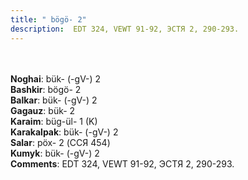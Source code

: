 ```yaml
---
title: " bögö- 2"
description:  EDT 324, VEWT 91-92, ЭСТЯ 2, 290-293.
---
```

<strong></strong><br><br>
<strong>Noghai</strong>:  bük- (-gV-) 2<br>
<strong>Bashkir</strong>:  bögö- 2<br>
<strong>Balkar</strong>:  bük- (-gV-) 2<br>
<strong>Gagauz</strong>:  bük- 2<br>
<strong>Karaim</strong>:  büg-ül- 1 (K)<br>
<strong>Karakalpak</strong>:  bük- (-gV-) 2<br>
<strong>Salar</strong>:  pöx- 2 (ССЯ 454)<br>
<strong>Kumyk</strong>:  bük- (-gV-) 2<br>
<strong>Comments</strong>:  EDT 324, VEWT 91-92, ЭСТЯ 2, 290-293.<br>


